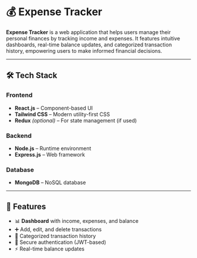 # 💰 Expense Tracker

**Expense Tracker** is a web application that helps users manage their personal finances by tracking income and expenses. It features intuitive dashboards, real-time balance updates, and categorized transaction history, empowering users to make informed financial decisions.

---

## 🛠️ Tech Stack

### Frontend
- **React.js** – Component-based UI
- **Tailwind CSS** – Modern utility-first CSS
- **Redux** *(optional)* – For state management (if used)

### Backend
- **Node.js** – Runtime environment
- **Express.js** – Web framework

### Database
- **MongoDB** – NoSQL database

---

## 🚀 Features

- 📊 **Dashboard** with income, expenses, and balance
- ➕ Add, edit, and delete transactions
- 📂 Categorized transaction history
- 🔐 Secure authentication (JWT-based)
- ⚡ Real-time balance updates

